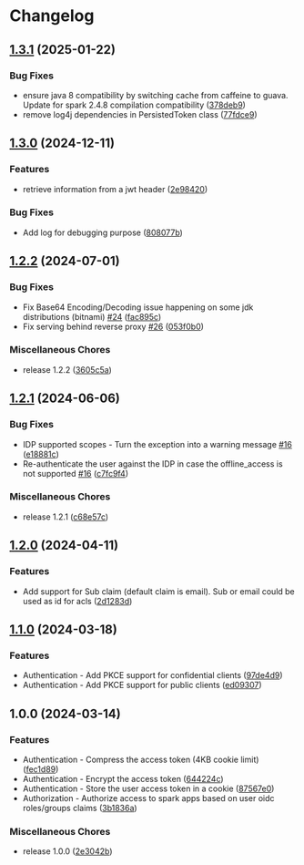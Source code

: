 # Changelog

## [1.3.1](https://github.com/OKDP/okdp-spark-auth-filter/compare/v1.3.0...v1.3.1) (2025-01-22)


### Bug Fixes

* ensure java 8 compatibility by switching cache from caffeine to guava. Update for spark 2.4.8 compilation compatibility ([378deb9](https://github.com/OKDP/okdp-spark-auth-filter/commit/378deb94a2675cf17a2f257e53d9ff1296d41dc6))
* remove log4j dependencies in PersistedToken class ([77fdce9](https://github.com/OKDP/okdp-spark-auth-filter/commit/77fdce94d43623503c9977815f3e4f9aa0dcacab))

## [1.3.0](https://github.com/OKDP/okdp-spark-auth-filter/compare/v1.2.2...v1.3.0) (2024-12-11)


### Features

* retrieve information from a jwt header ([2e98420](https://github.com/OKDP/okdp-spark-auth-filter/commit/2e98420bbd48203b6cba0a69564d06bcf21e38f2))


### Bug Fixes

* Add log for debugging purpose ([808077b](https://github.com/OKDP/okdp-spark-auth-filter/commit/808077bd480724c8635a137e5f3b5e4c1ec07d2d))

## [1.2.2](https://github.com/OKDP/okdp-spark-auth-filter/compare/v1.2.1...v1.2.2) (2024-07-01)


### Bug Fixes

* Fix Base64 Encoding/Decoding issue happening on some jdk distributions (bitnami) [#24](https://github.com/OKDP/okdp-spark-auth-filter/issues/24) ([fac895c](https://github.com/OKDP/okdp-spark-auth-filter/commit/fac895ca78b65b5790ceb2257632836acc19432f))
* Fix serving behind reverse proxy [#26](https://github.com/OKDP/okdp-spark-auth-filter/issues/26) ([053f0b0](https://github.com/OKDP/okdp-spark-auth-filter/commit/053f0b0f2c301320e6889a83a053766a94f95a89))


### Miscellaneous Chores

* release 1.2.2 ([3605c5a](https://github.com/OKDP/okdp-spark-auth-filter/commit/3605c5a8ef18923e8dcf0c6e63d6c6eb65f697a4))

## [1.2.1](https://github.com/OKDP/okdp-spark-auth-filter/compare/v1.2.0...v1.2.1) (2024-06-06)


### Bug Fixes

* IDP supported scopes - Turn the exception into a warning message [#16](https://github.com/OKDP/okdp-spark-auth-filter/issues/16) ([e18881c](https://github.com/OKDP/okdp-spark-auth-filter/commit/e18881c822b0bf779c0a275e46ed1f2365c017a7))
* Re-authenticate the user against the IDP in case the offline_access is not supported [#16](https://github.com/OKDP/okdp-spark-auth-filter/issues/16) ([c7fc9f4](https://github.com/OKDP/okdp-spark-auth-filter/commit/c7fc9f4ff19cfbf81139ba265d253f212df2a9b0))


### Miscellaneous Chores

* release 1.2.1 ([c68e57c](https://github.com/OKDP/okdp-spark-auth-filter/commit/c68e57cb750a1ef4bb7c2793198bb908871dda17))

## [1.2.0](https://github.com/OKDP/okdp-spark-auth-filter/compare/v1.1.0...v1.2.0) (2024-04-11)


### Features

* Add support for Sub claim (default claim is email). Sub or email could be used as id for acls ([2d1283d](https://github.com/OKDP/okdp-spark-auth-filter/commit/2d1283dbf5416c3b73ee220ea317117e2d807c7d))

## [1.1.0](https://github.com/OKDP/okdp-spark-auth-filter/compare/v1.0.0...v1.1.0) (2024-03-18)


### Features

* Authentication - Add PKCE support for confidential clients ([97de4d9](https://github.com/OKDP/okdp-spark-auth-filter/commit/97de4d968be347abab58b462c4af250e214ff542))
* Authentication - Add PKCE support for public clients ([ed09307](https://github.com/OKDP/okdp-spark-auth-filter/commit/ed09307e9d1ed320381ff3e226ed15a63d774295))

## 1.0.0 (2024-03-14)


### Features

* Authentication - Compress the access token (4KB cookie limit) ([fec1d89](https://github.com/OKDP/okdp-spark-auth-filter/commit/fec1d89453063ea722a0c8ad9b86a427b0fd000c))
* Authentication - Encrypt the access token ([644224c](https://github.com/OKDP/okdp-spark-auth-filter/commit/644224c12dab995a9f4dc178ad37f9a9fe464da8))
* Authentication - Store the user access token in a cookie ([87567e0](https://github.com/OKDP/okdp-spark-auth-filter/commit/87567e09734ff6b2729fd0604c6463463caf658e))
* Authorization - Authorize access to spark apps based on user oidc roles/groups claims ([3b1836a](https://github.com/OKDP/okdp-spark-auth-filter/commit/3b1836af4b371eb3438f6ee08f3d97b2c8159039))


### Miscellaneous Chores

* release 1.0.0 ([2e3042b](https://github.com/OKDP/okdp-spark-auth-filter/commit/2e3042b471f26be93fda55887876a75fd1651a4c))
